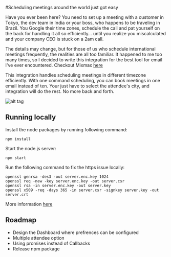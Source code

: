#Scheduling meetings around the world just got easy

Have you ever been here? You need to set up a meeting with a customer in Tokyo, the dev team in India or your boss, who happens to be traveling in Brazil. You Google their time zones, schedule the call and pat yourself on the back for handling it all so efficiently… until you realize you miscalculated and your company CEO is stuck on a 2am call.

The details may change, but for those of us who schedule international meetings frequently, the realities are all too familiar. It happened to me too many times, so I decided to write this integration for the best tool for email I've ever encountered. Checkout Mixmax [here](http://mixmax.com)

This integration handles scheduling meetings in different timezone efficiently. With one command scheduling, you can book meetings in one email instead of ten. Your just have to select the attendee's city, and integration will do the rest. No more back and forth.


![alt tag](http://g.recordit.co/undE6k3caS.gif)  

## Running locally
Install the node packages by running following command:
```
npm install
```   

Start the node.js server:
```
npm start
```    

Run the following command to fix the https issue locally:    
```
openssl genrsa -des3 -out server.enc.key 1024
openssl req -new -key server.enc.key -out server.csr
openssl rsa -in server.enc.key -out server.key
openssl x509 -req -days 365 -in server.csr -signkey server.key -out server.crt
```    
More information [here](http://www.sitepoint.com/how-to-use-ssltls-with-node-js/)     

## Roadmap
* Design the Dashboard where prefrences can be configured
* Multiple attendee option
* Using promises instead of Callbacks
* Release npm package